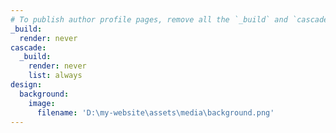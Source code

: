 ```yaml
---
# To publish author profile pages, remove all the `_build` and `cascade` settings below.
_build:
  render: never
cascade:
  _build:
    render: never
    list: always
design:
  background:
    image: 
      filename: 'D:\my-website\assets\media\background.png'
---
```

